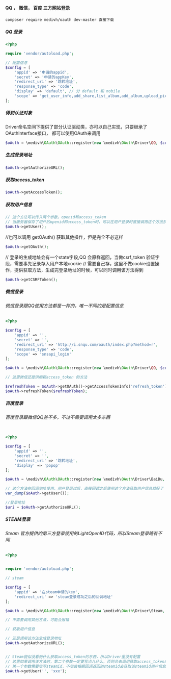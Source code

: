 #### QQ ， 微信， 百度 三方网站登录

```
composer require medivh/oauth dev-master 直接下载
```

##### QQ 登录

```php
<?php

require 'vendor/autoload.php';

// 配置信息
$config = [
    'appid' => '申请的appid',
    'secret' => '申请的appKey',
    'redirect_uri' => '跳转地址',
    'response_type' => 'code',
    'display' => 'default', // 分 default 和 mobile
    'scope' => 'get_user_info,add_share,list_album,add_album,upload_pic,add_topic,add_one_blog,add_weibo,check_page_fans,add_t,add_pic_t,del_t,get_repost_list,get_info,get_other_info,get_fanslist,get_idolist,add_idol,del_idol,get_tenpay_addr' // 这里可以固定成这个
];
```

##### 得到认证对象
Driver命名空间下提供了部分认证驱动类，亦可以自己实现，只要继承了OAuthInterface接口，
都可以使用OAuth来调用

```php
$oAuth = \medivh\OAuth\OAuth::register(new \medivh\OAuth\Driver\QQ, $config);
```


##### 生成登录地址
```php
$oAuth->getAuthorizeURL();
```

##### 获取access_token

```php
$oAuth->getAccessToken();
```

##### 获取用户信息
```php
// 这个方法可以传入两个参数，openid和access_token 
// 当服务器保存了用户的openid和access_token时，可以在用户登录时直接调用这个方法获取用户信息
$oAuth->getUser();
```

//也可以调用 getOAuth() 获取其他操作，但是完全不必这样
```php
$oAuth->getOAuth();
```

// 登录的生成地址会有一个state字段,QQ 会原样返回，当做csrf_token 验证字段，需要事先记录存入用户本地cookie
// 需要自己存，这里不做cookie设置操作，提供获取方法，生成完登录地址的时候，可以同时调用该方法得到
```php
$oAuth->getCSRFToken();
```

##### 微信登录

###### 微信登录跟QQ使用方法都是一样的，唯一不同的是配置信息

```php
<?php

$config = [
    'appid' => '',
    'secret' => '',
    'redirect_uri' => 'http://i.snqu.com/oauth/index.php?method=r',
    'response_type' => 'code',
    'scope' => 'snsapi_login'
];

$oAuth = \medivh\OAuth\OAuth::register(new \medivh\OAuth\Driver\QQ, $config);

// 这里微信还提供刷新access_token 的方法

$refreshToken = $oAuth->getOAuth()->getAccessTokenInfo('refresh_token'); // 这个值建议在获取access_token的时候直接获取并保存
$oAuth->refreshToken($refreshToken);
```

##### 百度登录

###### 百度登录跟微信QQ差不多，不过不需要调用太多东西

```php

<?php

$config = [
    'appid' => '',
    'secret' => '',
    'redirect_uri' => '跳转地址',
    'display' => 'popop'
];

$oAuth = \medivh\OAuth\OAuth::register(new \medivh\OAuth\Driver\BaiDu, $config);

// 这个方法在回调地址使用，用户登录过后，直接回调之后使用这个方法获取用户信息就好了
var_dump($oAuth->getUser());

//登录地址
$uri = $oAuth->getAuthorizeURL();

```

##### STEAM登录

###### Steam 官方提供的第三方登录使用的LightOpenID代码，所以Steam登录略有不同

```php
<?php


require 'vendor/autoload.php';

// steam

$config = [
    'appid' => '在steam申请的key',
    'redirect_uri' => 'steam登录成功之后的回调地址'
];

$oAuth = \medivh\OAuth\OAuth::register(new \medivh\OAuth\Driver\Steam, $config);

// 不需要调用其他方法，可能会报错

// 获取用户信息

// 还是调用该方法生成登录地址
$oAuth->getAuthorizeURL();


// Steam貌似没看到什么获取access_token的东西，所以Driver里没有配置
// 这里如果调用该方法时，第二个参数一定要写点儿什么，否则会去调用获取access_token的方法
// 第一个参数需要填写steamid，不填会根据回调返回的steamid去获取该steamid用户信息
$oAuth->getUser('', 'xxx'); 
```